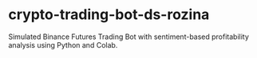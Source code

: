 # crypto-trading-bot-ds-rozina
Simulated Binance Futures Trading Bot with sentiment-based profitability analysis using Python and Colab.
